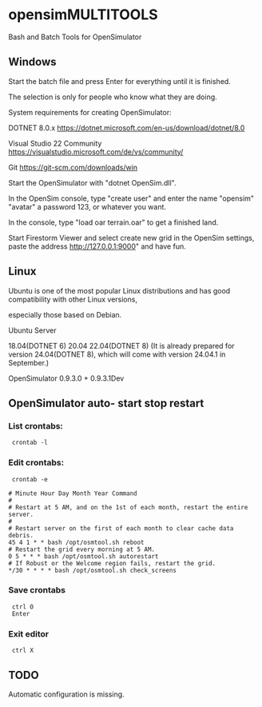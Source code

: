 # opensimMULTITOOLS
Bash and Batch Tools for OpenSimulator 
## Windows
Start the batch file and press Enter for everything until it is finished.

The selection is only for people who know what they are doing.

System requirements for creating OpenSimulator:

DOTNET 8.0.x https://dotnet.microsoft.com/en-us/download/dotnet/8.0

Visual Studio 22 Community https://visualstudio.microsoft.com/de/vs/community/

Git https://git-scm.com/downloads/win

Start the OpenSimulator with "dotnet OpenSim.dll".

In the OpenSim console, type "create user" and enter the name "opensim" "avatar" a password 123, or whatever you want.

In the console, type "load oar terrain.oar" to get a finished land.

Start Firestorm Viewer and select create new grid in the OpenSim settings, paste the address http://127.0.0.1:9000" and have fun.

## Linux
Ubuntu is one of the most popular Linux distributions and has good compatibility with other Linux versions, 

especially those based on Debian. 

Ubuntu Server 

18.04(DOTNET 6) 20.04 22.04(DOTNET 8) (It is already prepared for version 24.04(DOTNET 8), which will come with version 24.04.1 in September.) 

OpenSimulator 0.9.3.0 + 0.9.3.1Dev

## OpenSimulator auto- start stop restart

### List crontabs:
     crontab -l

### Edit crontabs:
     crontab -e
```
# Minute Hour Day Month Year Command
#
# Restart at 5 AM, and on the 1st of each month, restart the entire server.
#
# Restart server on the first of each month to clear cache data debris.
45 4 1 * * bash /opt/osmtool.sh reboot
# Restart the grid every morning at 5 AM.
0 5 * * * bash /opt/osmtool.sh autorestart
# If Robust or the Welcome region fails, restart the grid.
*/30 * * * * bash /opt/osmtool.sh check_screens
```
### Save crontabs
     ctrl O
     Enter
### Exit editor
     ctrl X

## TODO
Automatic configuration is missing.

